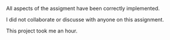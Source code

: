 All aspects of the assigment have been correctly implemented.

I did not collaborate or discusse with anyone on this assignment.

This project took me an hour.